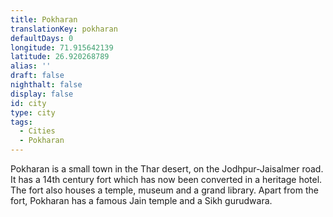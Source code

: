 ```yaml
---
title: Pokharan
translationKey: pokharan
defaultDays: 0
longitude: 71.915642139
latitude: 26.920268789
alias: ''
draft: false
nighthalt: false
display: false
id: city
type: city
tags:
  - Cities
  - Pokharan
---
```

Pokharan is a small town in the Thar desert, on the Jodhpur-Jaisalmer road. It has a 14th century fort which has now been converted in a heritage hotel. The fort also houses a temple, museum and a grand library. Apart from the fort, Pokharan has a famous Jain temple and a Sikh gurudwara.